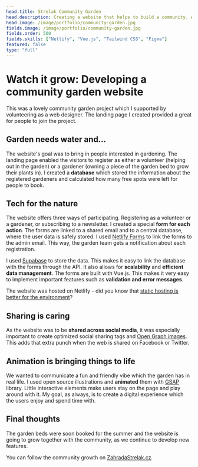 ```yaml
---
head.title: Strelak Community Garden
head.description: Creating a website that helps to build a community. A heartwarming work 🌿.
head.image: /image/portfolio/community-garden.jpg
fields.image: /image/portfolio/community-garden.jpg
fields.order: 500
fields.skills: ["Netlify", "Vue.js", "Tailwind CSS", "Figma"]
featured: false
type: "full"
---
```


# Watch it grow: Developing a community garden website

This was a lovely community garden project which I supported by volunteering as a web designer. The landing page I created provided a great for people to join the project.

## Garden needs water and...

The website's goal was to bring in people interested in gardening. The landing page enabled the visitors to register as either a volunteer (helping out in the garden) or a gardener (owning a piece of the garden bed to grow their plants in). I created a **database** which stored the information about the registered gardeners and calculated how many free spots were left for people to book.

## Tech for the nature

The website offers three ways of participating. Registering as a volunteer or a gardener, or subscribing to a newsletter. I created a special **form for each action**. The forms are linked to a shared email and to a central database, where the user data is safely stored. I used [Netlify Forms](https://docs.netlify.com/forms/setup/) to link the forms to the admin email. This way, the garden team gets a notification about each registration.

I used [Supabase](https://supabase.com/) to store the data. This makes it easy to link the database with the forms through the API. It also allows for **scalability** and **efficient data management**. The forms are built with Vue.js. This makes it very easy to implement important features such as **validation and error messages**.

The website was hosted on Netlify - did you know that [static hosting is better for the environment](https://www.netlify.com/sustainability/)?

## Sharing is caring

As the website was to be **shared across social media**, it was especially important to create optimized social sharing tags and [Open Graph images](https://css-tricks.com/essential-meta-tags-social-media/). This adds that extra punch when the web is shared on Facebook or Twitter.

## Animation is bringing things to life

We wanted to communicate a fun and friendly vibe which the garden has in real life. I used open source illustrations and **animated** them with [GSAP](https://greensock.com/) library. Little interactive elements make users stay on the page and play around with it. My goal, as always, is to create a digital experience which the users enjoy and spend time with.

## Final thoughts

The garden beds were soon booked for the summer and the website is going to grow together with the community, as we continue to develop new features.

You can follow the community growth on [ZahradaStrelak.cz](https://zahradastrelak.cz/).
